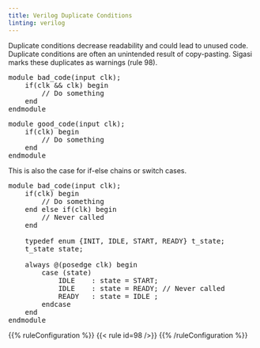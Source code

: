 ```yaml
---
title: Verilog Duplicate Conditions
linting: verilog
---
```


Duplicate conditions decrease readability and could lead to unused code. Duplicate conditions are often an unintended result of copy-pasting. Sigasi marks these duplicates as warnings (rule 98).

<pre>
module bad_code(input clk);
    if(<span class="warning">clk && clk</span>) begin
        // Do something
    end
endmodule
</pre>

<pre>
module good_code(input clk);
    if(clk) begin
        // Do something
    end
endmodule
</pre>

This is also the case for if-else chains or switch cases.

<pre>
module bad_code(input clk);
    if(clk) begin
        // Do something
    end else if(<span class="warning">clk</span>) begin
        // Never called
    end

    typedef enum {INIT, IDLE, START, READY} t_state;
    t_state state;

    always @(posedge clk) begin
        case (state)
            IDLE    : state = START;
            <span class="warning">IDLE</span>    : state = READY; // Never called
            READY   : state = IDLE ;
        endcase
    end
endmodule
</pre>

{{% ruleConfiguration %}}
{{< rule id=98 />}}
{{% /ruleConfiguration %}}
